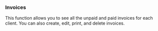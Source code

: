 ### Invoices

This function allows you to see all the unpaid and paid invoices for each client. You can also create, edit, print, and delete invoices.
